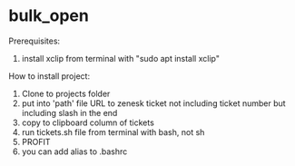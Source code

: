 # bulk_open
Prerequisites:
1. install xclip from terminal with "sudo apt install xclip"

How to install project:
1. Clone to projects folder
2. put into 'path' file URL to zenesk ticket not including ticket number but including slash in the end
3. copy to clipboard column of tickets
4. run tickets.sh file from terminal with bash, not sh
5. PROFIT
6. you can add alias to .bashrc
